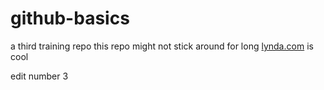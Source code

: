 # github-basics
a third training repo
this repo might not stick around for long
[lynda.com](https://lynda.com) is cool

edit number 3
